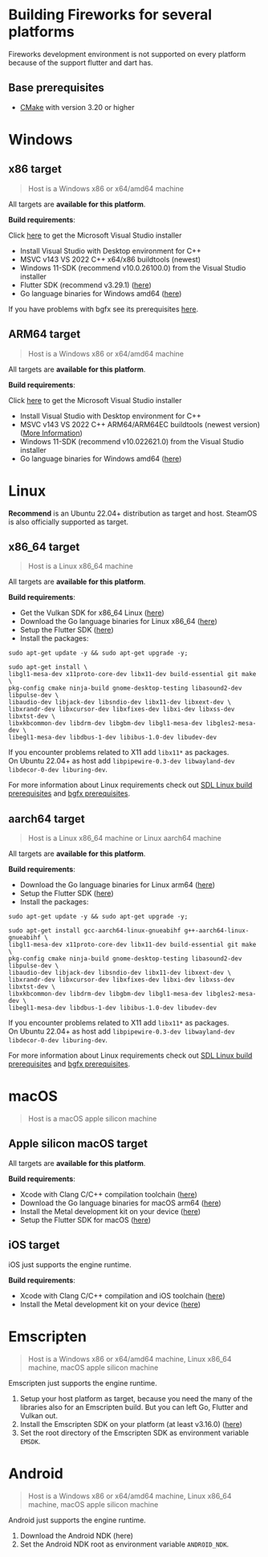 # Building Fireworks for several platforms
Fireworks development environment is not supported on every platform because of the support flutter and dart has. 
## Base prerequisites
* [CMake](https://cmake.org/download/) with version 3.20 or higher

# Windows
## x86 target
> Host is a Windows x86 or x64/amd64 machine

All targets are **available for this platform**.

**Build requirements**:

Click  [here](https://visualstudio.microsoft.com/de/downloads/) to get the Microsoft Visual Studio installer
* Install Visual Studio with Desktop environment for C++
* MSVC v143 VS 2022 C++ x64/x86 buildtools (newest)
* Windows 11-SDK (recommend v10.0.26100.0) from the Visual Studio installer
* Flutter SDK (recommend v3.29.1) ([here](https://docs.flutter.dev/release/archive))
* Go language binaries for Windows amd64 ([here](https://go.dev/dl/))

If you have problems with bgfx see its prerequisites [here](https://bkaradzic.github.io/bgfx/build.html). 

## ARM64 target
> Host is a Windows x86 or x64/amd64 machine

All targets are **available for this platform**.

**Build requirements**:

Click [here](https://visualstudio.microsoft.com/de/downloads/)  to get the Microsoft Visual Studio installer
* Install Visual Studio with Desktop environment for C++
* MSVC v143 VS 2022 C++ ARM64/ARM64EC buildtools (newest version) ([More Information](https://devblogs.microsoft.com/cppblog/windows-arm64-support-for-cmake-projects-in-visual-studio/))
* Windows 11-SDK (recommend v10.022621.0) from the Visual Studio installer
* Go language binaries for Windows amd64 ([here](https://go.dev/dl/))

# Linux
**Recommend** is an Ubuntu 22.04+ distribution as target and host. SteamOS is also officially supported as target.

## x86_64 target
> Host is a Linux x86_64 machine

All targets are **available for this platform**.

**Build requirements**:
* Get the Vulkan SDK for x86_64 Linux ([here](https://vulkan.lunarg.com/sdk/home#linux))
* Download the Go language binaries for Linux x86_64 ([here](https://go.dev/dl/))
* Setup the Flutter SDK ([here](https://docs.flutter.dev/get-started/install/linux/desktop))
* Install the packages:
````shell
sudo apt-get update -y && sudo apt-get upgrade -y;
````
````shell
sudo apt-get install \
libgl1-mesa-dev x11proto-core-dev libx11-dev build-essential git make \
pkg-config cmake ninja-build gnome-desktop-testing libasound2-dev libpulse-dev \
libaudio-dev libjack-dev libsndio-dev libx11-dev libxext-dev \
libxrandr-dev libxcursor-dev libxfixes-dev libxi-dev libxss-dev libxtst-dev \
libxkbcommon-dev libdrm-dev libgbm-dev libgl1-mesa-dev libgles2-mesa-dev \
libegl1-mesa-dev libdbus-1-dev libibus-1.0-dev libudev-dev 
````
If you encounter problems related to X11 add ``libx11*`` as packages.\
On Ubuntu 22.04+ as host add ``libpipewire-0.3-dev libwayland-dev libdecor-0-dev liburing-dev``.

For more information about Linux requirements check out
[SDL Linux build prerequisites](https://github.com/libsdl-org/SDL/blob/main/docs/README-linux.md) and
[bgfx prerequisites](https://bkaradzic.github.io/bgfx/build.html).

## aarch64 target
> Host is a Linux x86_64 machine or Linux aarch64 machine

All targets are **available for this platform**.

**Build requirements**:
* Download the Go language binaries for Linux arm64 ([here](https://go.dev/dl/))
* Setup the Flutter SDK ([here](https://docs.flutter.dev/get-started/install/linux/desktop))
* Install the packages:
````shell
sudo apt-get update -y && sudo apt-get upgrade -y;
````
````shell
sudo apt-get install gcc-aarch64-linux-gnueabihf g++-aarch64-linux-gnueabihf \
libgl1-mesa-dev x11proto-core-dev libx11-dev build-essential git make \
pkg-config cmake ninja-build gnome-desktop-testing libasound2-dev libpulse-dev \
libaudio-dev libjack-dev libsndio-dev libx11-dev libxext-dev \
libxrandr-dev libxcursor-dev libxfixes-dev libxi-dev libxss-dev libxtst-dev \
libxkbcommon-dev libdrm-dev libgbm-dev libgl1-mesa-dev libgles2-mesa-dev \
libegl1-mesa-dev libdbus-1-dev libibus-1.0-dev libudev-dev 
````
If you encounter problems related to X11 add ``libx11*`` as packages.\
On Ubuntu 22.04+ as host add ``libpipewire-0.3-dev libwayland-dev libdecor-0-dev liburing-dev``.

For more information about Linux requirements check out 
[SDL Linux build prerequisites](https://github.com/libsdl-org/SDL/blob/main/docs/README-linux.md) and
[bgfx prerequisites](https://bkaradzic.github.io/bgfx/build.html).

# macOS
> Host is a macOS apple silicon machine
## Apple silicon macOS target
All targets are **available for this platform**.

**Build requirements**:
* Xcode with Clang C/C++ compilation toolchain ([here](https://developer.apple.com/xcode/))
* Download the Go language binaries for macOS arm64 ([here](https://go.dev/dl/))
* Install the Metal development kit on your device ([here](https://developer.apple.com/metal/))
* Setup the Flutter SDK for macOS ([here](https://docs.flutter.dev/get-started/install/macos/desktop))

## iOS target
iOS just supports the engine runtime.

**Build requirements**:
* Xcode with Clang C/C++ compilation and iOS toolchain ([here](https://developer.apple.com/xcode/))
* Install the Metal development kit on your device ([here](https://developer.apple.com/metal/))


# Emscripten
> Host is a Windows x86 or x64/amd64 machine, Linux x86_64 machine, macOS apple silicon machine

Emscripten just supports the engine runtime.

1. Setup your host platform as target, because you need the many of the libraries also for an Emscripten build. But you can left Go, Flutter and Vulkan out.
2. Install the Emscripten SDK on your platform (at least v3.16.0) ([here](https://emscripten.org/docs/getting_started/downloads.html))
3. Set the root directory of the Emscripten SDK as environment variable ``EMSDK``.


# Android
> Host is a Windows x86 or x64/amd64 machine, Linux x86_64 machine, macOS apple silicon machine

Android just supports the engine runtime.

1. Download the Android NDK (here)
2. Set the Android NDK root as environment variable ``ANDROID_NDK``.